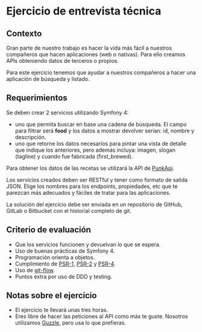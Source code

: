 # Ejercicio de entrevista técnica

## Contexto

Gran parte de nuestro trabajo es hacer la vida más fácil a nuestros compañeros
que hacen aplicaciones (web o nativas). Para ello creamos APIs obteniendo
datos de terceros o propios.

Para este ejercicio tenemos que ayudar a nuestros compañeros a hacer una
aplicación de búsqueda y listado. 

## Requerimientos

Se deben crear 2 servicios utilizando Symfony 4:
* uno que permita buscar en base una cadena de búsqueda. El campo para filtrar será **food** y los datos a mostrar devolver serían: id, nombre y descripción.
* uno que retorne los datos necesarios para pintar una vista de detalle que indique los anteriores, pero además incluya: imagen, slogan (tagline) y cuando fue fabricada (first_brewed).

Para obtener los datos de las recetas se utilizará la API de [PunkApi].

Los servicios creados deben ser RESTful y tener como formato de salida JSON.
Elige los nombres para los endpoints, propiedades, etc que te parezcan más
adecuados y fáciles de tratar para las aplicaciones.

La solución del ejercicio debe ser enviada en un repositorio de GitHub, GitLab
o Bitbucket con el historial completo de git.

## Criterio de evaluación

* Que los servicios funcionen y devuelvan lo que se espera.
* Uso de buenas prácticas de Symfony 4.
* Programación orienta a objetos.
* Cumplimiento de [PSR-1], [PSR-2] y [PSR-4].
* Uso de [git-flow].
* Puntos extra por uso de DDD y testing.

## Notas sobre el ejercicio

* El ejercicio te llevará unas tres horas.
* Eres libre de hacer las peticiones al API como más te guste. Nosotros
  utilizamos [Guzzle], pero usa lo que prefieras.

[PunkApi]: https://punkapi.com/documentation/v2
[PSR-1]: http://www.php-fig.org/psr/psr-1/
[PSR-2]: http://www.php-fig.org/psr/psr-2/
[PSR-4]: http://www.php-fig.org/psr/psr-4/
[git-flow]: http://nvie.com/posts/a-successful-git-branching-model/
[Guzzle]: https://github.com/guzzle/guzzle

